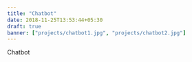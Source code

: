 ```yaml
---
title: "Chatbot"
date: 2018-11-25T13:53:44+05:30
draft: true
banner: ["projects/chatbot1.jpg", "projects/chatbot2.jpg"]
---
```


Chatbot